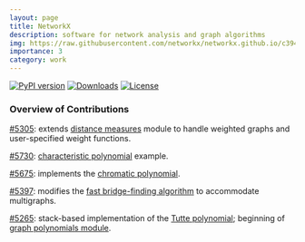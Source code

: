 ```yaml
---
layout: page
title: NetworkX
description: software for network analysis and graph algorithms
img: https://raw.githubusercontent.com/networkx/networkx.github.io/c3942ae93687b71feed30e1b9abe92a69d10b420/_static/networkx_logo.svg
importance: 3
category: work
---
```


[![PyPI version](https://badge.fury.io/py/networkx.svg)](https://badge.fury.io/py/networkx) [![Downloads](https://pepy.tech/badge/networkx)](https://pepy.tech/project/networkx) [![License](https://img.shields.io/badge/License-BSD_3--Clause-blue.svg)](https://opensource.org/licenses/BSD-3-Clause)


### Overview of Contributions

<a href="https://github.com/networkx/networkx/pull/5305">#5305</a>: extends <a href="https://networkx.org/documentation/stable/reference/algorithms/distance_measures.html">distance measures</a> module to handle weighted graphs and user-specified weight functions.

<a href="https://github.com/networkx/networkx/pull/5730">#5730</a>: <a href="https://en.wikipedia.org/wiki/Characteristic_polynomial">characteristic polynomial</a> example.

<a href="https://github.com/networkx/networkx/pull/5675">#5675</a>: implements the <a href="https://en.wikipedia.org/wiki/Chromatic_polynomial">chromatic polynomial</a>.

<a href="https://github.com/networkx/networkx/pull/5397">#5397</a>: modifies the <a href="https://arxiv.org/abs/1209.0700">fast bridge-finding algorithm</a> to accommodate multigraphs.

<a href="https://github.com/networkx/networkx/pull/5265">#5265</a>: stack-based implementation of the <a href="https://en.wikipedia.org/wiki/Tutte_polynomial">Tutte polynomial</a>; beginning of <a href="https://networkx.org/documentation/stable/reference/algorithms/polynomials.html">graph polynomials module</a>.

